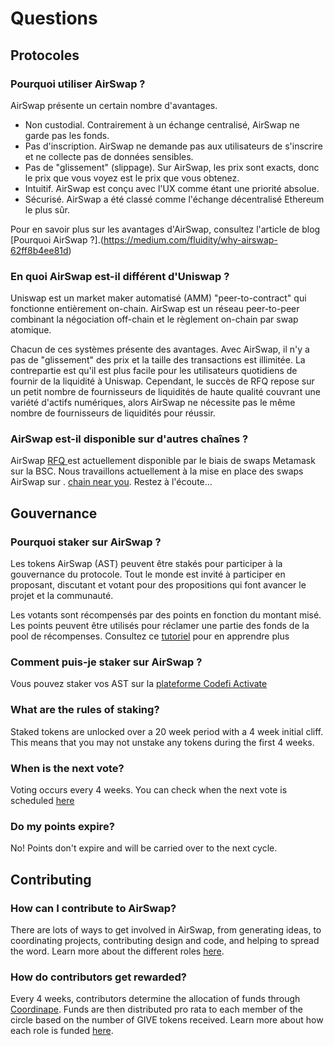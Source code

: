 # Questions

## Protocoles

### Pourquoi utiliser AirSwap ?

AirSwap présente un certain nombre d'avantages.

* Non custodial. Contrairement à un échange centralisé, AirSwap ne garde pas les fonds.
* Pas d'inscription. AirSwap ne demande pas aux utilisateurs de s'inscrire et ne collecte pas de données sensibles.
* Pas de "glissement" (slippage). Sur AirSwap, les prix sont exacts, donc le prix que vous voyez est le prix que vous obtenez.
* Intuitif. AirSwap est conçu avec l'UX comme étant une priorité absolue.
* Sécurisé. AirSwap a été classé comme l'échange décentralisé Ethereum le plus sûr.

Pour en savoir plus sur les avantages d'AirSwap, consultez l'article de blog [Pourquoi AirSwap ?].(https://medium.com/fluidity/why-airswap-62ff8b4ee81d)

### En quoi AirSwap est-il différent d'Uniswap ?

Uniswap est un market maker automatisé (AMM) "peer-to-contract" qui fonctionne entièrement on-chain. AirSwap est un réseau peer-to-peer combinant la négociation off-chain et le règlement on-chain par swap atomique.

Chacun de ces systèmes présente des avantages. Avec AirSwap, il n'y a pas de "glissement" des prix et la taille des transactions est illimitée. La contrepartie est qu'il est plus facile pour les utilisateurs quotidiens de fournir de la liquidité à Uniswap. Cependant, le succès de RFQ repose sur un petit nombre de fournisseurs de liquidités de haute qualité couvrant une variété d'actifs numériques, alors AirSwap ne nécessite pas le même nombre de fournisseurs de liquidités pour réussir.

### AirSwap est-il disponible sur d'autres chaînes ?

AirSwap [RFQ ](technology/request-for-quote.md)est actuellement disponible par le biais de swaps Metamask sur la BSC. Nous travaillons actuellement à la mise en place des swaps AirSwap sur . [chain near you](https://github.com/airswap/airswap-aips/issues/49). Restez à l'écoute...

## Gouvernance

### Pourquoi staker sur AirSwap ?

Les tokens AirSwap (AST) peuvent être stakés pour participer à la gouvernance du protocole. Tout le monde est invité à participer en proposant, discutant et votant pour des propositions qui font avancer le projet et la communauté.

Les votants sont récompensés par des points en fonction du montant misé. Les points peuvent être utilisés pour réclamer une partie des fonds de la pool de récompenses. Consultez ce [tutoriel](guides/voters.md) pour en apprendre plus

### Comment puis-je staker sur AirSwap ?

Vous pouvez staker vos AST sur la [plateforme Codefi Activate](https://activate.codefi.network/staking/airswap/governance)

### What are the rules of staking?

Staked tokens are unlocked over a 20 week period with a 4 week initial cliff. This means that you may not unstake any tokens during the first 4 weeks.

### When is the next vote?

Voting occurs every 4 weeks. You can check when the next vote is scheduled [here](https://dune.xyz/agrimony/airswap\_3)

### Do my points expire?

No! Points don't expire and will be carried over to the next cycle.

## Contributing

### How can I contribute to AirSwap?

There are lots of ways to get involved in AirSwap, from generating ideas, to coordinating projects, contributing design and code, and helping to spread the word. Learn more about the different roles [here](community/roles.md).

### How do contributors get rewarded?

Every 4 weeks, contributors determine the allocation of funds through [Coordinape](https://coordinape.com). Funds are then distributed pro rata to each member of the circle based on the number of GIVE tokens received. Learn more about how each role is funded [here](community/rewards.md#circle-funding).
